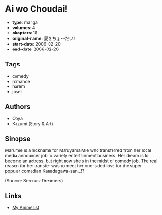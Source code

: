 # Ai wo Choudai!

-   **type**: manga
-   **volumes**: 4
-   **chapters**: 16
-   **original-name**: 愛をちょ～だい!
-   **start-date**: 2006-02-20
-   **end-date**: 2006-02-20

## Tags

-   comedy
-   romance
-   harem
-   josei

## Authors

-   Ooya
-   Kazumi (Story & Art)

## Sinopse

Marumie is a nickname for Maruyama Mie who transferred from her local media announcer job to variety entertainment business. Her dream is to become an actress, but right now she's in the midst of comedy job. The real reason for her transfer was to meet her one-sided love for the super popular comedian Kanadagawa-san...!?

(Source: Serenus-Dreamers)

## Links

-   [My Anime list](https://myanimelist.net/manga/5357/Ai_wo_Choudai)
